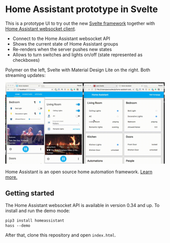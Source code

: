# Home Assistant prototype in Svelte

This is a prototype UI to try out the new [Svelte framework](https://svelte.technology/) together with [Home Assistant websocket client](https://github.com/home-assistant/home-assistant-js-websocket).

 - Connect to the Home Assistant websocket API
 - Shows the current state of Home Assistant groups
 - Re-renders when the server pushes new states
 - Allows to turn switches and lights on/off (state represented as checkboxes)

Polymer on the left, Svelte with Material Design Lite on the right. Both streaming updates:

![demo](https://raw.githubusercontent.com/balloob/home-assistant-svelte-prototype/master/docs/demo.gif)

Home Assistant is an open source home automation framework. [Learn more.](https://home-assistant.io)

## Getting started

The Home Assistant websocket API is available in version 0.34 and up. To install and run the demo mode:

```python3
pip3 install homeassistant
hass --demo
```

After that, clone this repository and open `index.html`.
